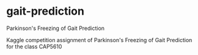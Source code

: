 # gait-prediction
Parkinson's Freezing of Gait Prediction

Kaggle competition assignment of Parkinson's Freezing of Gait Prediction for the class CAP5610

